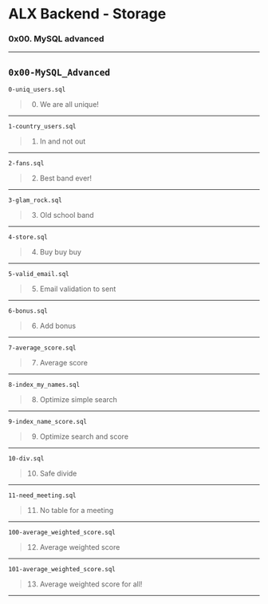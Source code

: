 # ALX Backend - Storage
### 0x00. MySQL advanced
---
`0x00-MySQL_Advanced`
---
`0-uniq_users.sql`
> 0. We are all unique!
---
`1-country_users.sql`
> 1. In and not out
---
`2-fans.sql`
> 2. Best band ever!
---
`3-glam_rock.sql`
> 3. Old school band
---
`4-store.sql`
> 4. Buy buy buy
---
`5-valid_email.sql`
> 5. Email validation to sent
---
`6-bonus.sql`
> 6. Add bonus
---
`7-average_score.sql`
> 7. Average score
---
`8-index_my_names.sql`
> 8. Optimize simple search
---
`9-index_name_score.sql`
> 9. Optimize search and score
---
`10-div.sql`
> 10. Safe divide
---
`11-need_meeting.sql`
> 11. No table for a meeting
---
`100-average_weighted_score.sql`
> 12. Average weighted score
---
`101-average_weighted_score.sql`
> 13. Average weighted score for all!
---
